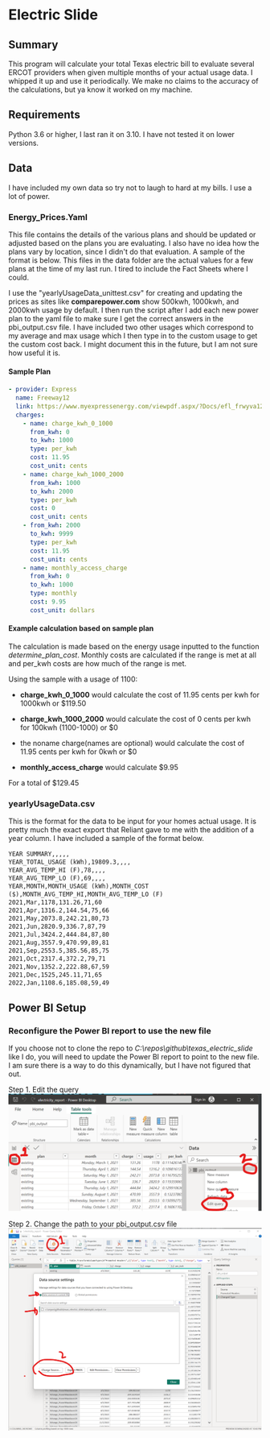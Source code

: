 # Electric Slide

## Summary
This program will calculate your total Texas electric bill to evaluate several ERCOT providers when given multiple months of your actual usage data. I whipped it up and use it periodically. We make no claims to the accuracy of the calculations, but ya know it worked on my machine. 

## Requirements
Python 3.6 or higher, I last ran it on 3.10. I have not tested it on lower versions.

## Data
I have included my own data so try not to laugh to hard at my bills. I use a lot of power. 

### Energy_Prices.Yaml
This file contains the details of the various plans and should be updated or adjusted based on the plans you are evaluating. I also have no idea how the plans vary by location, since I didn't do that evaluation. A sample of the format is below. This files in the data folder are the actual values for a few plans at the time of my last run. I tired to include the Fact Sheets where I could. 

I use the "yearlyUsageData_unittest.csv" for creating and updating the prices as sites like **comparepower.com** show 500kwh, 1000kwh, and 2000kwh usage by default. I then run the script after I add each new power plan to the yaml file to make sure I get the correct answers in the pbi_output.csv file. I have included two other usages which correspond to my average and max usage which I then type in to the custom usage to get the custom cost back. I might document this in the future, but I am not sure how useful it is.

#### Sample Plan
```yaml
- provider: Express
  name: Freeway12
  link: https://www.myexpressenergy.com/viewpdf.aspx/?Docs/efl_frwyva12iae_c.pdf
  charges:
    - name: charge_kwh_0_1000
      from_kwh: 0
      to_kwh: 1000
      type: per_kwh
      cost: 11.95
      cost_unit: cents
    - name: charge_kwh_1000_2000
      from_kwh: 1000
      to_kwh: 2000
      type: per_kwh
      cost: 0
      cost_unit: cents
    - from_kwh: 2000
      to_kwh: 9999
      type: per_kwh
      cost: 11.95
      cost_unit: cents
    - name: monthly_access_charge
      from_kwh: 0
      to_kwh: 1000
      type: monthly
      cost: 9.95
      cost_unit: dollars
```

#### Example calculation based on sample plan
The calculation is made based on the energy usage inputted to the function *determine_plan_cost*. Monthly costs are calculated if the range is met at all and per_kwh costs are how much of the range is met. 

Using the sample with a usage of 1100:

* **charge_kwh_0_1000** would calculate the cost of 11.95 cents per kwh for 1000kwh or $119.50

* **charge_kwh_1000_2000** would calculate the cost of 0 cents per kwh for 100kwh (1100-1000) or $0

* the noname charge(names are optional) would calculate the cost of 11.95 cents per kwh for 0kwh or $0

* **monthly_access_charge** would calculate $9.95

For a total of $129.45



### yearlyUsageData.csv

This is the format for the data to be input for your homes actual usage. It is pretty much the exact export that Reliant gave to me with the addition of a year column. I have included a sample of the format below. 

```csv
YEAR SUMMARY,,,,,
YEAR_TOTAL_USAGE (kWh),19809.3,,,,
YEAR_AVG_TEMP_HI (F),78,,,,
YEAR_AVG_TEMP_LO (F),69,,,,
YEAR,MONTH,MONTH_USAGE (kWh),MONTH_COST ($),MONTH_AVG_TEMP_HI,MONTH_AVG_TEMP_LO (F)
2021,Mar,1178,131.26,71,60
2021,Apr,1316.2,144.54,75,66
2021,May,2073.8,242.21,80,73
2021,Jun,2820.9,336.7,87,79
2021,Jul,3424.2,444.84,87,80
2021,Aug,3557.9,470.99,89,81
2021,Sep,2553.5,385.56,85,75
2021,Oct,2317.4,372.2,79,71
2021,Nov,1352.2,222.88,67,59
2021,Dec,1525,245.11,71,65
2022,Jan,1108.6,185.08,59,49
```


## Power BI Setup

### Reconfigure the Power BI report to use the new file
If you choose not to clone the repo to *C:\repos\github\texas_electric_slide* like I do, you will need to update the Power BI report to point to the new file. I am sure there is a way to do this dynamically, but I have not figured that out.

Step 1. Edit the query
![img.png](./docs/powerbi_editquery.png)

Step 2. Change the path to your pbi_output.csv file
![img.png](./docs/powerbi_change_source.png)

